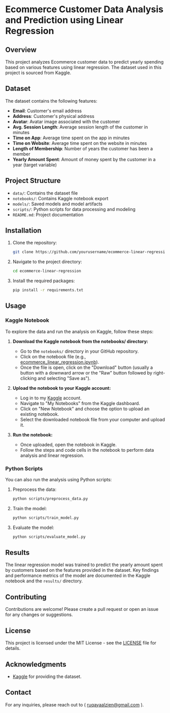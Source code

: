 # Ecommerce Customer Data Analysis and Prediction using Linear Regression

## Overview

This project analyzes Ecommerce customer data to predict yearly spending based on various features using linear regression. The dataset used in this project is sourced from Kaggle.

## Dataset

The dataset contains the following features:
- **Email**: Customer's email address
- **Address**: Customer's physical address
- **Avatar**: Avatar image associated with the customer
- **Avg. Session Length**: Average session length of the customer in minutes
- **Time on App**: Average time spent on the app in minutes
- **Time on Website**: Average time spent on the website in minutes
- **Length of Membership**: Number of years the customer has been a member
- **Yearly Amount Spent**: Amount of money spent by the customer in a year (target variable)

## Project Structure

- `data/`: Contains the dataset file
- `notebooks/`: Contains Kaggle notebook export
- `models/`: Saved models and model artifacts
- `scripts/`: Python scripts for data processing and modeling
- `README.md`: Project documentation

## Installation

1. Clone the repository:
    ```bash
    git clone https://github.com/yourusername/ecommerce-linear-regression.git
    ```
2. Navigate to the project directory:
    ```bash
    cd ecommerce-linear-regression
    ```
3. Install the required packages:
    ```bash
    pip install -r requirements.txt
    ```

## Usage

### Kaggle Notebook

To explore the data and run the analysis on Kaggle, follow these steps:

1. **Download the Kaggle notebook from the notebooks/ directory:**
    - Go to the `notebooks/` directory in your GitHub repository.
    - Click on the notebook file (e.g.,[ ecommerce_linear_regression.ipynb](https://github.com/RuqayaAlzien/Ecommerce-Customers-linearRegression/blob/main/DataScience-Ecommerce-Customers/ecommerce-customers-linearregression.ipynb)).
    - Once the file is open, click on the "Download" button (usually a button with a downward arrow or the "Raw" button followed by right-clicking and selecting "Save as").

2. **Upload the notebook to your Kaggle account:**
    - Log in to my [Kaggle](https://www.kaggle.com/) account.
    - Navigate to "My Notebooks" from the Kaggle dashboard.
    - Click on "New Notebook" and choose the option to upload an existing notebook.
    - Select the downloaded notebook file from your computer and upload it.

3. **Run the notebook:**
    - Once uploaded, open the notebook in Kaggle.
    - Follow the steps and code cells in the notebook to perform data analysis and linear regression.

### Python Scripts

You can also run the analysis using Python scripts:

1. Preprocess the data:
    ```bash
    python scripts/preprocess_data.py
    ```
2. Train the model:
    ```bash
    python scripts/train_model.py
    ```
3. Evaluate the model:
    ```bash
    python scripts/evaluate_model.py
    ```

## Results

The linear regression model was trained to predict the yearly amount spent by customers based on the features provided in the dataset. Key findings and performance metrics of the model are documented in the Kaggle notebook and the `results/` directory.

## Contributing

Contributions are welcome! Please create a pull request or open an issue for any changes or suggestions.

## License

This project is licensed under the MIT License - see the [LICENSE](LICENSE) file for details.

## Acknowledgments

- [Kaggle](https://www.kaggle.com/code/ruqayaalzien/ecommerce-customers-linearregression) for providing the dataset.

## Contact

For any inquiries, please reach out to ( ruqayaalzien@gmail.com ).

